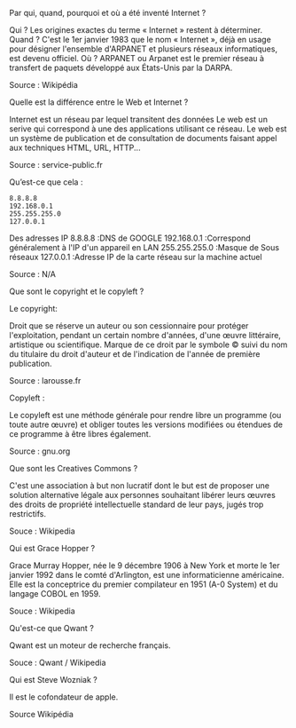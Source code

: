 Par qui, quand, pourquoi et où a été inventé Internet ?

Qui ? 		Les origines exactes du terme « Internet » restent à déterminer. 
Quand ?		C'est le 1er janvier 1983 que le nom « Internet », déjà en usage pour désigner l'ensemble 
			d'ARPANET et plusieurs réseaux informatiques, est devenu officiel.
Où ? 		ARPANET ou Arpanet est le premier réseau à transfert de paquets développé aux États-Unis par la DARPA.

Source : Wikipédia

>>>>>>>>>>>>>>>>>>>>>>>>>>

Quelle est la différence entre le Web et Internet ?

 Internet est un réseau par lequel transitent des données
 Le web est un serive qui correspond à une des applications utilisant ce réseau. Le web est un système de publication et de consultation de documents faisant appel aux techniques HTML, URL, HTTP...

 Source : service-public.fr

 >>>>>>>>>>>>>>>>>>>>>>>>>

 
Qu’est-ce que cela :

    8.8.8.8
    192.168.0.1
    255.255.255.0
    127.0.0.1

Des adresses IP
    8.8.8.8			:DNS de GOOGLE
    192.168.0.1		:Correspond généralement à l'IP d'un appareil en LAN
    255.255.255.0	:Masque de Sous réseaux
    127.0.0.1		:Adresse IP de la carte réseau sur la machine actuel

Source : N/A

>>>>>>>>>>>>>>>>>>>>>>>>>

Que sont le copyright et le copyleft ?

Le copyright:

Droit que se réserve un auteur ou son cessionnaire pour protéger l'exploitation, pendant un certain nombre d'années, d'une œuvre littéraire, artistique ou scientifique.
Marque de ce droit par le symbole © suivi du nom du titulaire du droit d'auteur et de l'indication de l'année de première publication.

Source : larousse.fr

Copyleft :

Le copyleft est une méthode générale pour rendre libre un programme (ou toute autre œuvre) et obliger toutes les versions modifiées ou étendues de ce programme à être libres également.

Source : gnu.org

>>>>>>>>>>>>>>>>>>>>>>>>>

Que sont les Creatives Commons ?

 C'est une association à but non lucratif dont le but est de proposer une solution alternative légale aux personnes souhaitant libérer leurs œuvres des droits de propriété intellectuelle standard de leur pays, jugés trop restrictifs.

 Souce : Wikipedia

>>>>>>>>>>>>>>>>>>>>>>>>>

Qui est Grace Hopper ?

Grace Murray Hopper, née le 9 décembre 1906 à New York et morte le 1er janvier 1992 dans le comté d'Arlington, est une informaticienne américaine. Elle est la conceptrice du premier compilateur en 1951 (A-0 System) et du langage COBOL en 1959.

 Souce : Wikipedia

>>>>>>>>>>>>>>>>>>>>>>>>>

Qu'est-ce que Qwant ?

Qwant est un moteur de recherche français.

 Souce : Qwant / Wikipedia

 >>>>>>>>>>>>>>>>>>>>>>>>>

Qui est Steve Wozniak ?

Il est le cofondateur de apple.

Source Wikipédia

>>>>>>>>>>>>>>>>>>>>>>>>>

